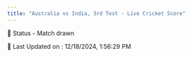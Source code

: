 ```yaml
---
title: "Australia vs India, 3rd Test - Live Cricket Score"
---
```


📑 Status - Match drawn

📝 Last Updated on : 12/18/2024, 1:56:29 PM  

